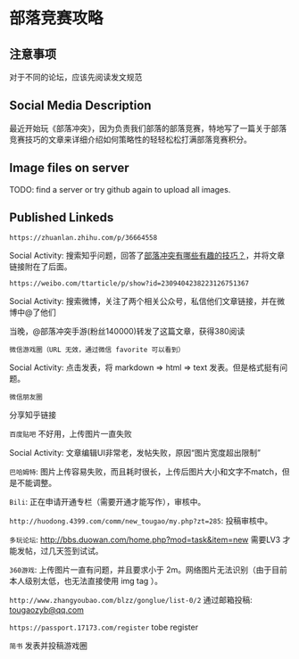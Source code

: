 # 部落竞赛攻略

## 注意事项

对于不同的论坛，应该先阅读发文规范

## Social Media Description

最近开始玩《部落冲突》，因为负责我们部落的部落竞赛，特地写了一篇关于部落竞赛技巧的文章来详细介绍如何策略性的轻轻松松打满部落竞赛积分。

## Image files on server

TODO: find a server or try github again to upload all images.

## Published Linkeds

`https://zhuanlan.zhihu.com/p/36664558`

Social Activity: 搜索知乎问题，回答了[部落冲突有哪些有趣的技巧？](https://www.zhihu.com/question/34501560/answer/388291858)，并将文章链接附在了后面。

`https://weibo.com/ttarticle/p/show?id=2309404238223126751367`

Social Activity: 搜索微博，关注了两个相关公众号，私信他们文章链接，并在微博中@了他们

当晚，@部落冲突手游(粉丝140000)转发了这篇文章，获得380阅读

`微信游戏圈（URL 无效，通过微信 favorite 可以看到）`

Social Activity: 点击发表，将 markdown => html => text 发表。但是格式挺有问题。

`微信朋友圈`

分享知乎链接

`百度贴吧` 不好用，上传图片一直失败

Social Activity: 文章编辑UI非常老，发帖失败，原因“图片宽度超出限制”

`巴哈姆特`: 图片上传容易失败，而且耗时很长，上传后图片大小和文字不match，但是不能调整。

`Bili`: 正在申请开通专栏（需要开通才能写作），审核中。

`http://huodong.4399.com/comm/new_tougao/my.php?zt=285`: 投稿审核中。

`多玩论坛`: http://bbs.duowan.com/home.php?mod=task&item=new 需要LV3 才能发帖，过几天签到试试。

`360游戏`: 上传图片一直有问题，并且要求小于 2m。网络图片无法识别（由于目前本人级别太低，也无法直接使用 img tag ）。

`http://www.zhangyoubao.com/blzz/gonglue/list-0/2` 通过邮箱投稿: tougaozyb@qq.com


`https://passport.17173.com/register` tobe register

`简书` 发表并投稿游戏圈